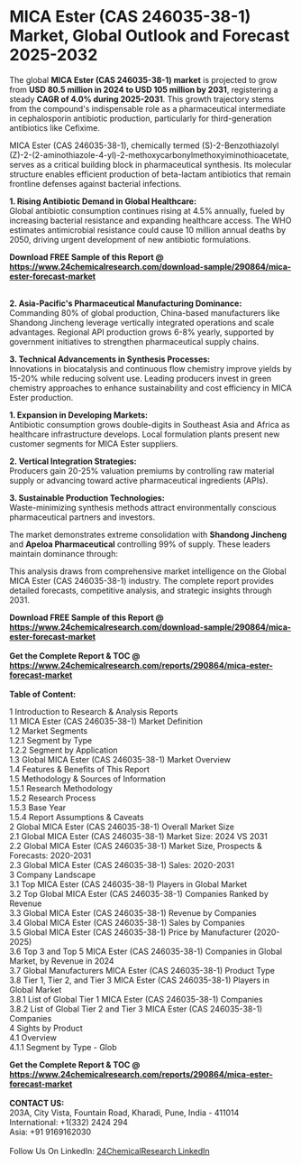 <h1>MICA Ester (CAS 246035-38-1) Market, Global Outlook and Forecast 2025-2032</h1><p>The global <strong>MICA Ester (CAS 246035-38-1) market</strong> is projected to grow from <strong>USD 80.5 million in 2024 to USD 105 million by 2031</strong>, registering a steady <strong>CAGR of 4.0% during 2025-2031</strong>. This growth trajectory stems from the compound's indispensable role as a pharmaceutical intermediate in cephalosporin antibiotic production, particularly for third-generation antibiotics like Cefixime.</p><p>MICA Ester (CAS 246035-38-1), chemically termed (S)-2-Benzothiazolyl (Z)-2-(2-aminothiazole-4-yl)-2-methoxycarbonylmethoxyiminothioacetate, serves as a critical building block in pharmaceutical synthesis. Its molecular structure enables efficient production of beta-lactam antibiotics that remain frontline defenses against bacterial infections.</p><p><strong>1. Rising Antibiotic Demand in Global Healthcare:</strong><br>
Global antibiotic consumption continues rising at 4.5% annually, fueled by increasing bacterial resistance and expanding healthcare access. The WHO estimates antimicrobial resistance could cause 10 million annual deaths by 2050, driving urgent development of new antibiotic formulations.</p><div><b>Download FREE Sample of this Report @ 
            <a href="https://www.24chemicalresearch.com/download-sample/290864/mica-ester-forecast-market">
            https://www.24chemicalresearch.com/download-sample/290864/mica-ester-forecast-market</a></b></div><br><p><strong>2. Asia-Pacific's Pharmaceutical Manufacturing Dominance:</strong><br>
Commanding 80% of global production, China-based manufacturers like Shandong Jincheng leverage vertically integrated operations and scale advantages. Regional API production grows 6-8% yearly, supported by government initiatives to strengthen pharmaceutical supply chains.</p><p><strong>3. Technical Advancements in Synthesis Processes:</strong><br>
Innovations in biocatalysis and continuous flow chemistry improve yields by 15-20% while reducing solvent use. Leading producers invest in green chemistry approaches to enhance sustainability and cost efficiency in MICA Ester production.</p><p><strong>1. Expansion in Developing Markets:</strong><br>
Antibiotic consumption grows double-digits in Southeast Asia and Africa as healthcare infrastructure develops. Local formulation plants present new customer segments for MICA Ester suppliers.</p><p><strong>2. Vertical Integration Strategies:</strong><br>
Producers gain 20-25% valuation premiums by controlling raw material supply or advancing toward active pharmaceutical ingredients (APIs).</p><p><strong>3. Sustainable Production Technologies:</strong><br>
Waste-minimizing synthesis methods attract environmentally conscious pharmaceutical partners and investors.</p><p>The market demonstrates extreme consolidation with <strong>Shandong Jincheng</strong> and <strong>Apeloa Pharmaceutical</strong> controlling 99% of supply. These leaders maintain dominance through:</p><p>This analysis draws from comprehensive market intelligence on the Global MICA Ester (CAS 246035-38-1) industry. The complete report provides detailed forecasts, competitive analysis, and strategic insights through 2031.</p><div><b>Download FREE Sample of this Report @ 
            <a href="https://www.24chemicalresearch.com/download-sample/290864/mica-ester-forecast-market">
            https://www.24chemicalresearch.com/download-sample/290864/mica-ester-forecast-market</a></b></div><br><div><b>Get the Complete Report & TOC @ 
            <a href="https://www.24chemicalresearch.com/reports/290864/mica-ester-forecast-market">
            https://www.24chemicalresearch.com/reports/290864/mica-ester-forecast-market</a></b></div><br>
            <b>Table of Content:</b><p>1 Introduction to Research & Analysis Reports<br />
 1.1 MICA Ester (CAS 246035-38-1) Market Definition<br />
 1.2 Market Segments<br />
 1.2.1 Segment by Type<br />
 1.2.2 Segment by Application<br />
 1.3 Global MICA Ester (CAS 246035-38-1) Market Overview<br />
 1.4 Features & Benefits of This Report<br />
 1.5 Methodology & Sources of Information<br />
 1.5.1 Research Methodology<br />
 1.5.2 Research Process<br />
 1.5.3 Base Year<br />
 1.5.4 Report Assumptions & Caveats<br />
2 Global MICA Ester (CAS 246035-38-1) Overall Market Size<br />
 2.1 Global MICA Ester (CAS 246035-38-1) Market Size: 2024 VS 2031<br />
 2.2 Global MICA Ester (CAS 246035-38-1) Market Size, Prospects & Forecasts: 2020-2031<br />
 2.3 Global MICA Ester (CAS 246035-38-1) Sales: 2020-2031<br />
3 Company Landscape<br />
 3.1 Top MICA Ester (CAS 246035-38-1) Players in Global Market<br />
 3.2 Top Global MICA Ester (CAS 246035-38-1) Companies Ranked by Revenue<br />
 3.3 Global MICA Ester (CAS 246035-38-1) Revenue by Companies<br />
 3.4 Global MICA Ester (CAS 246035-38-1) Sales by Companies<br />
 3.5 Global MICA Ester (CAS 246035-38-1) Price by Manufacturer (2020-2025)<br />
 3.6 Top 3 and Top 5 MICA Ester (CAS 246035-38-1) Companies in Global Market, by Revenue in 2024<br />
 3.7 Global Manufacturers MICA Ester (CAS 246035-38-1) Product Type<br />
 3.8 Tier 1, Tier 2, and Tier 3 MICA Ester (CAS 246035-38-1) Players in Global Market<br />
 3.8.1 List of Global Tier 1 MICA Ester (CAS 246035-38-1) Companies<br />
 3.8.2 List of Global Tier 2 and Tier 3 MICA Ester (CAS 246035-38-1) Companies<br />
4 Sights by Product<br />
 4.1 Overview<br />
 4.1.1 Segment by Type - Glob</p><div><b>Get the Complete Report & TOC @ 
            <a href="https://www.24chemicalresearch.com/reports/290864/mica-ester-forecast-market">
            https://www.24chemicalresearch.com/reports/290864/mica-ester-forecast-market</a></b></div><br><b>CONTACT US:</b><br>
            203A, City Vista, Fountain Road, Kharadi, Pune, India - 411014<br>
            International: +1(332) 2424 294<br>
            Asia: +91 9169162030 <br><br>
            Follow Us On LinkedIn: <a href="https://www.linkedin.com/company/24chemicalresearch/">24ChemicalResearch LinkedIn</a>